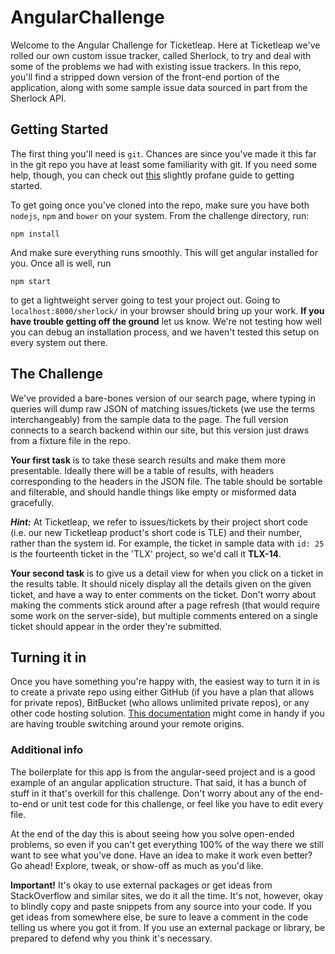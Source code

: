 # AngularChallenge

Welcome to the Angular Challenge for Ticketleap.  Here at Ticketleap we've rolled our own custom issue tracker, called Sherlock, to try and deal with some of the problems we had with existing issue trackers.  In this repo, you'll find a stripped down version of the front-end portion of the application, along with some sample issue data sourced in part from the Sherlock API.  

## Getting Started

The first thing you'll need is `git`.  Chances are since you've made it this far in the git repo you have at least some familiarity with git.  If you need some help, though, you can check out [this](http://rogerdudler.github.io/git-guide/) slightly profane guide to getting started.  

To get going once you've cloned into the repo, make sure you have both `nodejs`, `npm` and `bower` on your system.  From the challenge directory, run: 

```
npm install 
```
And make sure everything runs smoothly.  This will get angular installed for you.  Once all is well, run 

```
npm start 
```

to get a lightweight server going to test your project out.  Going to `localhost:8000/sherlock/` in your browser should bring up your work. **If you have trouble getting off the ground** let us know.  We're not testing how well you can debug an installation process, and we haven't tested this setup on every system out there.  

## The Challenge
We've provided a bare-bones version of our search page, where typing in queries will dump raw JSON of matching issues/tickets (we use the terms interchangeably) from the sample data to the page.  The full version connects to a search backend within our site, but this version just draws from a fixture file in the repo.  

**Your first task** is to take these search results and make them more presentable.  Ideally there will be a table of results, with headers corresponding to the headers in the JSON file.  The table should be sortable and filterable, and should handle things like empty or misformed data gracefully.   

***Hint:*** At Ticketleap, we refer to issues/tickets by their project short code (i.e. our new Ticketleap product's short code is TLE) and their number, rather than the system id.  For example, the ticket in sample data with `id: 25` is the fourteenth ticket in the 'TLX' project, so we'd call it **TLX-14**.   


**Your second task** is to give us a detail view for when you click on a ticket in the results table.  It should nicely display all the details given on the given ticket, and have a way to enter comments on the ticket.  Don't worry about making the comments stick around after a page refresh (that would require some work on the server-side), but multiple comments entered on a single ticket should appear in the order they're submitted.

## Turning it in

Once you have something you're happy with, the easiest way to turn it in is to create a private repo using either GitHub (if you have a plan that allows for private repos), BitBucket (who allows unlimited private repos), or any other code hosting solution.   [This documentation](https://git-scm.com/book/en/v2/Git-Basics-Working-with-Remotes) might come in handy if you are having trouble switching around your remote origins. 

### Additional info
The boilerplate for this app is from the angular-seed project and is a good example of an angular application structure.  That said, it has a bunch of stuff in it that's overkill for this challenge.  Don't worry about any of the end-to-end or unit test code for this challenge, or feel like you have to edit every file. 

At the end of the day this is about seeing how you solve open-ended problems, so even if you can't get everything 100% of the way there we still want to see what you've done.  Have an idea to make it work even better? Go ahead!  Explore, tweak, or show-off as much as you'd like.  

**Important!** It's okay to use external packages or get ideas from StackOverflow and similar sites, we do it all the time.  It's not, however, okay to blindly copy and paste snippets from any source into your code.  If you get ideas from somewhere else, be sure to leave a comment in the code telling us where you got it from.  If you use an external package or library, be prepared to defend why you think it's necessary.  

